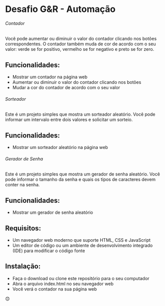 # Desafio G&R - Automação

###### Contador

Você pode aumentar ou diminuir o valor do contador clicando nos botões correspondentes. O contador também muda de cor de acordo com o seu valor: verde se for positivo, vermelho se for negativo e preto se for zero.

## Funcionalidades:
* Mostrar um contador na página web
* Aumentar ou diminuir o valor do contador clicando nos botões
* Mudar a cor do contador de acordo com o seu valor


###### Sorteador

Este é um projeto simples que mostra um sorteador aleatório. Você pode informar um intervalo entre dois valores e solicitar um sorteio.

## Funcionalidades:
* Mostrar um sorteador aleatório na página web


###### Gerador de Senha

Este é um projeto simples que mostra um gerador de senha aleatório. Você pode informar o tamanho da senha e quais os tipos de caracteres devem conter na senha.

## Funcionalidades:
* Mostrar um gerador de senha aleatório


## Requisitos:
* Um navegador web moderno que suporte HTML, CSS e JavaScript
* Um editor de código ou um ambiente de desenvolvimento integrado (IDE) para modificar o código fonte


## Instalação:
* Faça o download ou clone este repositório para o seu computador
* Abra o arquivo index.html no seu navegador web
* Você verá o contador na sua página web

😊